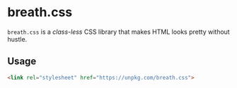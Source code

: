 # breath.css

`breath.css` is a _class-less_ CSS library that makes HTML looks pretty without hustle.

## Usage

```html
<link rel="stylesheet" href="https://unpkg.com/breath.css">
```
